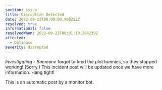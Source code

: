 ```yaml
---
section: issue
title: Disruption Detected
date: 2022-09-22T06:00:09.908222Z
resolved: true
informational: false
resolvedWhen: 2022-09-22T06:01:10.204239Z
affected:
  - Database
severity: disrupted
---
```

*Investigating* - _Someone_ forgot to feed the plot bunnies, so they stopped working! (Sorry.) This incident post will be updated once we have more information. Hang tight!

This is an automatic post by a monitor bot.
        